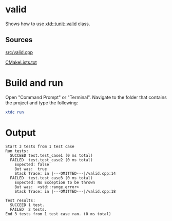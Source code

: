 # valid

Shows how to use [xtd::tunit::valid](https://gammasoft71.github.io/xtd/reference_guides/latest/classxtd_1_1tunit_1_1valid.html) class.

## Sources

[src/valid.cpp](src/valid.cpp)

[CMakeLists.txt](CMakeLists.txt)

# Build and run

Open "Command Prompt" or "Terminal". Navigate to the folder that contains the project and type the following:

```cmake
xtdc run
```

# Output

```
Start 3 tests from 1 test case
Run tests:
  SUCCEED test.test_case1 (0 ms total)
  FAILED  test.test_case2 (0 ms total)
    Expected: false
    But was:  true
    Stack Trace: in |---OMITTED---|/valid.cpp:14
  FAILED  test.test_case3 (0 ms total)
    Expected: No Exception to be thrown
    But was:  <std::range_error>
    Stack Trace: in |---OMITTED---|/valid.cpp:18

Test results:
  SUCCEED 1 test.
  FAILED  2 tests.
End 3 tests from 1 test case ran. (0 ms total)
```
